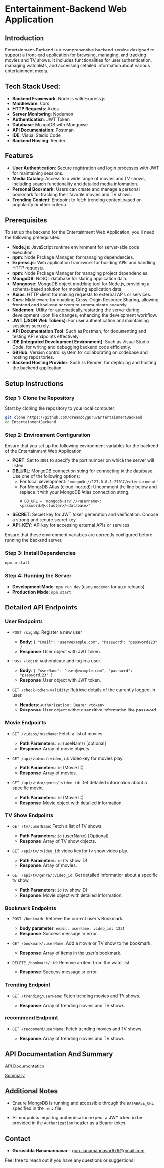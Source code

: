 # Entertainment-Backend Web Application

## Introduction

Entertainment-Backend is a comprehensive backend service designed to support a front-end application for browsing, managing, and tracking movies and TV shows. It includes functionalities for user authentication, managing watchlists, and accessing detailed information about various entertainment media.

## Tech Stack Used:

- **Backend Framework**: Node.js with Express.js
- **Middleware**: Cors
- **HTTP Requests**: Axios
- **Server Monitoring**: Nodemon
- **Authentication**: JWT Token
- **Database**: MongoDB with Mongoose
- **API Documentation**: Postman
- **IDE**: Visual Studio Code
- **Backend Hosting**: Render

## Features

- **User Authentication**: Secure registration and login processes with JWT for maintaining sessions.
- **Media Catalog**: Access to a wide range of movies and TV shows, including search functionality and detailed media information.
- **Personal Bookmark**: Users can create and manage a personal bookmark for tracking their favorite movies and TV shows.
- **Trending Content**: Endpoint to fetch trending content based on popularity or other criteria.

## Prerequisites

To set up the backend for the Entertainment Web Application, you'll need the following prerequisites:

- **Node.js**: JavaScript runtime environment for server-side code execution.
- **npm**: Node Package Manager, for managing dependencies.
- **Express.js**: Web application framework for building APIs and handling HTTP requests.
- **npm**: Node Package Manager for managing project dependencies.
- **MongoDB**: NoSQL database for storing application data.
- **Mongoose**: MongoDB object modeling tool for Node.js, providing a schema-based solution for modeling application data.
- **Axios**: HTTP client for making requests to external APIs or services.
- **Cors**: Middleware for enabling Cross-Origin Resource Sharing, allowing frontend and backend servers to communicate securely.
- **Nodemon**: Utility for automatically restarting the server during development upon file changes, enhancing the development workflow.
- **JWT (JSON Web Tokens)**: For user authentication and maintaining sessions securely.
- **API Documentation Tool**: Such as Postman, for documenting and testing API endpoints effectively.
- **IDE (Integrated Development Environment)**: Such as Visual Studio Code, for writing and debugging backend code efficiently.
- **GitHub**: Version control system for collaborating on codebase and hosting repositories.
- **Backend Hosting Provider**: Such as Render, for deploying and hosting the backend application.


## Setup Instructions

### Step 1: Clone the Repository

   Start by cloning the repository to your local computer:

```sh
git clone https://github.com/dreamboyguru/EntertainmentBackend
cd EntertainmentBackend
```


### Step 2: Environment Configuration

Ensure that you set up the following environment variables for the backend of the Entertainment Web Application:

- **PORT**: Set to `3001` to specify the port number on which the server will listen.
- **DB_URL**: MongoDB connection string for connecting to the database. Use one of the following options:
  - For local development: `'mongodb://127.0.0.1:27017/entertainment'`
  - For MongoDB Atlas (cloud-hosted): Uncomment the line below and replace it with your MongoDB Atlas connection string.
    ```
    # DB_URL = 'mongodb+srv://<username>:<password>@<cluster>/<database>'
    ```
- **SECRET**: Secret key for JWT token generation and verification. Choose a strong and secure secret key.
- **API_KEY**: API key for accessing external APIs or services

Ensure that these environment variables are correctly configured before running the backend server.

### Step 3: Install Dependencies

```sh
npm install
```

### Step 4: Running the Server

- **Development Mode**: `npm run dev` (uses `nodemon` for auto reloads)
- **Production Mode**: `npm start`


## Detailed API Endpoints

### User Endpoints

- `POST /signUp`: Register a new user.

  - **Body**: `{ "Email": "user@example.com", "Password": "password123" }`
  - **Response**: User object with JWT token.

- `POST /login`: Authenticate and log in a user.

  - **Body**: `{ "userName": "user@example.com", "password": "password123" }`
  - **Response**: User object with JWT token.

- `GET /check-token-validity`: Retrieve details of the currently logged-in user.
  - **Headers**: `Authorization: Bearer <token>`
  - **Response**: User object without sensitive information like password.

### Movie Endpoints

- `GET /videos/:useName`: Fetch a list of movies

  - **Path Parameters**: `id` (useName) [optional]
  - **Response**: Array of movie objects.

- `GET /api/videos/:video_id`: video key for movies play.

  - **Path Parameters**: `id` (Movie ID)
  - **Response**: Array of movies.

- `GET /api/video/genre/:video_id`: Get detailed information about a specific movie.
  - **Path Parameters**: `id` (Movie ID)
  - **Response**: Movie object with detailed information.

### TV Show Endpoints

- `GET /tv/:userName`: Fetch a list of TV shows.

  - **Path Parameters**: `id` (userName) [Optional]
  - **Response**: Array of TV show objects.

- `GET /api/tv/:video_id`: video key for tv show video play.

  - **Path Parameters**: `id` (tv show ID)
  - **Response**: Array of movies.

- `GET /api/tv/genre/:video_id`: Get detailed information about a specific tv show.
  - **Path Parameters**: `id` (tv show ID)
  - **Response**: Movie object with detailed information.

### Bookmark Endpoints

- `POST /bookmark`: Retrieve the current user's Bookmark.

  - **body parameter**: `email: userName, video_id: 1234`
  - **Response**: Success message or error.

- `GET /bookmark/:userName`: Add a movie or TV show to the bookmark.

  - **Response**: Array of items in the user's bookmark.

- `DELETE /bookmark/:id`: Remove an item from the watchlist.

  - **Response**: Success message or error.

### Trending Endpoint

- `GET /trending/userName`: Fetch trending movies and TV shows.

  - **Response**: Array of trending movies and TV shows.

### recommend Endpoint

- `GET /recommend/userName`: Fetch trending movies and TV shows.

  - **Response**: Array of trending movies and TV shows.


## API Documentation And Summary

  [API Documentation](https://documenter.getpostman.com/view/31401821/2sA2xb6axK)
  
  [Summary](https://docs.google.com/document/d/19SNoMbD3gXv3zEg5p8xuo0TLN1Ug9UY0/edit?usp=sharing&ouid=101631406661075244481&rtpof=true&sd=true)


## Additional Notes

- Ensure MongoDB is running and accessible through the `DATABASE_URL` specified in the `.env` file.

- All endpoints requiring authentication expect a JWT token to be provided in the `Authorization` header as a Bearer token.



## Contact

- **Gurusidda Hanamannavar** - [guruhanamannavar676@gmail.com](mailto:guruhanamannavar676@gmail.com)

Feel free to reach out if you have any questions or suggestions!
